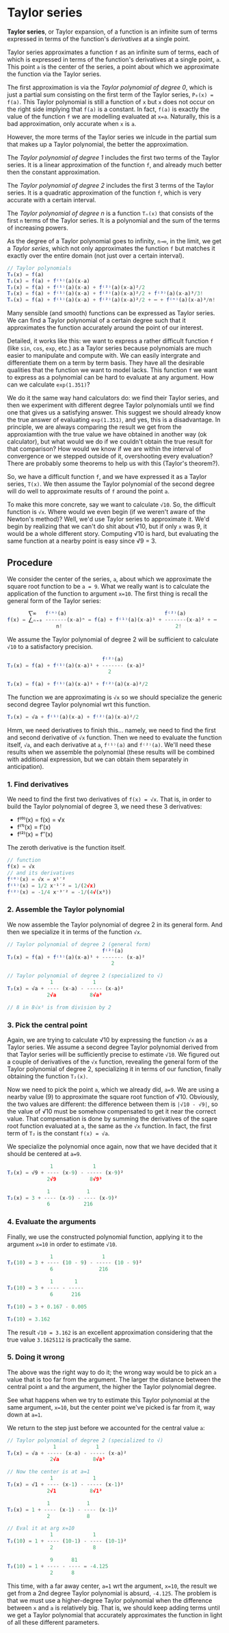 # Taylor series

**Taylor series**, or Taylor expansion, of a function is an infinite sum of terms expressed in terms of the function's *derivatives* at a single point.

Taylor series approximates a function `f` as an infinite sum of terms, each of which is expressed in terms of the function's derivatives at a single point, `a`. This point `a` is the center of the series, a point about which we approximate the function via the Taylor series.

The first approximation is via the *Taylor polynomial of degree 0*, which is just a partial sum consisting on the first term of the Taylor series, `P₀(x) = f(a)`. This Taylor polynomial is still a function of `x` but `x` does not occur on the right side implying that `f(a)` is a constant. In fact, `f(a)` is exactly the value of the function `f` we are modelling evaluated at `x=a`. Naturally, this is a bad approximation, only accurate when `x` is `a`.

However, the more terms of the Taylor series we inlcude in the partial sum that makes up a Taylor polynomial, the better the approximation.

The *Taylor polynomial of degree 1* includes the first two terms of the Taylor series. It is a linear approximation of the function `f`, and already much better then the constant approximation.

The *Taylor polynomial of degree 2* includes the first 3 terms of the Taylor series. It is a quadratic approximation of the function `f`, which is very accurate with a certain interval.

The *Taylor polynomial of degree n* is a function `Tₙ(x)` that consists of the first `n` terms of the Taylor series. It is a polynomial and the sum of the terms of increasing powers.

As the degree of a Taylor polynomial goes to infinity, `n→∞`, in the limit, we get a *Taylor series*, which not only approximates the function `f` but matches it exactly over the entire domain (not just over a certain interval).

```js
// Taylor polynomials
T₀(x) = f(a)
T₁(x) = f(a) + f⁽¹⁾(a)(x-a)
T₂(x) = f(a) + f⁽¹⁾(a)(x-a) + f⁽²⁾(a)(x-a)²/2
T₃(x) = f(a) + f⁽¹⁾(a)(x-a) + f⁽²⁾(a)(x-a)²/2 + f⁽³⁾(a)(x-a)³/3!
Tₙ(x) = f(a) + f⁽¹⁾(a)(x-a) + f⁽²⁾(a)(x-a)²/2 + ⋯ + f⁽ⁿ⁾(a)(x-a)³/n!
```

Many sensible (and smooth) functions can be expressed as Taylor series. We can find a Taylor polynomial of a certain degree such that it approximates the function accurately around the point of our interest.

Detailed, it works like this: we want to express a rather difficult function `f` (like `sin`, `cos`, `exp`, etc.) as a Taylor series because polynomials are much easier to manipulate and compute with. We can easily intergrate and differentiate them on a term by term basis. They have all the desirable qualities that the function we want to model lacks. This function `f` we want to express as a polynomial can be hard to evaluate at any argument. How can we calculate `exp(1.351)`?

We do it the same way hand calculators do: we find their Taylor series, and then we experiment with different degree Taylor polynomials until we find one that gives us a satisfying answer. This suggest we should already know the true answer of evaluating `exp(1.351)`, and yes, this is a disadvantage. In principle, we are always comparing the result we get from the approxiamtion with the true value we have obtained in another way (ok calculator), but what would we do if we couldn't obtain the true result for that comparison? How would we know if we are within the interval of convergence or we stepped outside of it, overshooting every evaluation? There are probably some theorems to help us with this (Taylor's theorem?).

So, we have a difficult function `f`, and we have expressed it as a Taylor series, `T(x)`. We then assume the Taylor polynomial of the second degree will do well to approximate results of `f` around the point `a`.

To make this more concrete, say we want to calculate `√10`. So, the difficult function is `√x`. Where would we even begin (if we weren't aware of the Newton's method)? Well, we'd use Taylor series to approximate it. We'd begin by realizing that we can't do shit about √10, but if only `x` was 9, it would be a whole different story. Computing √10 is hard, but evaluating the same function at a nearby point is easy since √9 = 3.

## Procedure

We consider the center of the series, `a`, about which we approximate the square root function to be `a = 9`. What we really want is to calculate the application of the function to argument `x=10`. The first thing is recall the general form of the Taylor series:

```js
       ⎲∞   f⁽ⁿ⁾(a)                                f⁽²⁾(a)
f(x) = ⎳ₙ₌₀ -------(x-a)ⁿ = f(a) + f⁽¹⁾(a)(x-a)¹ + -------(x-a)² + ⋯
                n!                                     2!
```

We assume the Taylor polynomial of degree 2 will be sufficient to calculate `√10` to a satisfactory precision.

```js
                               f⁽²⁾(a)
T₂(x) = f(a) + f⁽¹⁾(a)(x-a)¹ + ------- (x-a)²
                                 2

T₂(x) = f(a) + f⁽¹⁾(a)(x-a)¹ + f⁽²⁾(a)(x-a)²/2
```

The function we are approximating is `√x` so we should specialize the generic second degree Taylor polynomial wrt this function.

```js
T₂(x) = √a + f⁽¹⁾(a)(x-a) + f⁽²⁾(a)(x-a)²/2
```

Hmm, we need derivatives to finish this… namely, we need to find the first and second derivative of `√x` function. Then we need to evaluate the function itself, `√a`, and each derivative at `a`, `f⁽¹⁾(a)` and `f⁽²⁾(a)`. We'll need these results when we assemble the polynomial (these results will be combined with additional expression, but we can obtain them separately in anticipation).

### 1. Find derivatives

We need to find the first two derivatives of `f(x) = √x`. That is, in order to build the Taylor polynomial of degree 3, we need these 3 derivatives:
- f⁽⁰⁾(x) = f(x) = √x
- f⁽¹⁾(x) = f′(x)
- f⁽²⁾(x) = f′′(x)

The zeroth derivative is the function itself.

```js
// function
f(x) = √x
// and its derivatives
f⁽⁰⁾(x) = √x = x¹′²
f⁽¹⁾(x) = 1/2 x⁻¹′² = 1/(2√x)
f⁽²⁾(x) = -1/4 x⁻³′² = -1/(4√(x³))
```

### 2. Assemble the Taylor polynomial

We now assemble the Taylor polynomial of degree 2 in its general form. And then we specialize it in terms of the function `√x`.

```js
// Taylor polynomial of degree 2 (general form)
                               f⁽²⁾(a)
T₂(x) = f(a) + f⁽¹⁾(a)(x-a)¹ + ------- (x-a)²
                                  2

// Taylor polynomial of degree 2 (specialized to √)
              1             1
T₂(x) = √a + ---- (x-a) - ----- (x-a)²
             2√a           8√a³

// 8 in 8√x³ is from division by 2
```

### 3. Pick the central point

Again, we are trying to calculate √10 by expressing the function `√x` as a Taylor series. We assume a second degree Taylor polynomial derived from that Taylor series will be sufficiently precise to estimate `√10`. We figured out a couple of derivatives of the `√x` function, revealing the general form of the Taylor polynomial of degree 2, specializing it in terms of our function, finally obtaining the function `T₂(x)`.

Now we need to pick the point `a`, which we already did, `a=9`. We are using a nearby value (9) to approximate the square root function of √10. Obviously, the two values are different: the difference between them is `|√10 - √9|`, so the value of √10 must be somehow compensated to get it near the correct value. That compensation is done by summing the derivatives of the sqare root function evaluated at `a`, the same as the `√x` function. In fact, the first term of `T₂` is the constant `f(x) = √a`.

We specialize the polynomial once again, now that we have decided that it should be centered at `a=9`.

```js
              1             1
T₂(x) = √9 + ---- (x-9) - ----- (x-9)²
             2√9           8√9³

             1            1
T₂(x) = 3 + ---- (x-9) - ---- (x-9)²
             6           216
```

### 4. Evaluate the arguments

Finally, we use the constructed polynomial function, applying it to the argument `x=10` in order to estimate `√10`.

```js
              1                1
T₂(10) = 3 + ---- (10 - 9) - ----- (10 - 9)²
              6               216

              1       1
T₂(10) = 3 + ---- - -----
              6      216

T₂(10) = 3 + 0.167 - 0.005

T₂(10) = 3.162
```

The result `√10 = 3.162` is an excellent approximation considering that the true value `3.1625112` is practically the same.

### 5. Doing it wrong

The above was the right way to do it; the wrong way would be to pick an `a` value that is too far from the argument. The larger the distance between the central point `a` and the argument, the higher the Taylor polynomial degree.

See what happens when we try to estimate this Taylor polynomial at the same argument, `x=10`, but the center point we've picked is far from it, way down at `a=1`.

We return to the step just before we accounted for the central value `a`:

```js
// Taylor polynomial of degree 2 (specialized to √)
               1             1
T₂(x) = √a + ----- (x-a) - ----- (x-a)²
              2√a           8√a³

// Now the center is at a=1
              1             1
T₂(x) = √1 + ---- (x-1) - ----- (x-1)²
             2√1           8√1³

             1            1
T₂(x) = 1 + ---- (x-1) - ---- (x-1)²
             2            8

// Eval it at arg x=10
              1             1
T₂(10) = 1 + ---- (10-1) - ---- (10-1)²
              2             8

              9      81
T₂(10) = 1 + ---- - ---- = -4.125
              2      8
```

This time, with a far away center, `a=1` wrt the argument, `x=10`, the result we get from a 2nd degree Taylor polynomial is absurd, `-4.125`. The problem is that we must use a higher-degree Taylor polynomial when the difference between `x` and `a` is relatively big. That is, we should keep adding terms until we get a Taylor polynomial that accurately approximates the function in light of all these different parameters.
